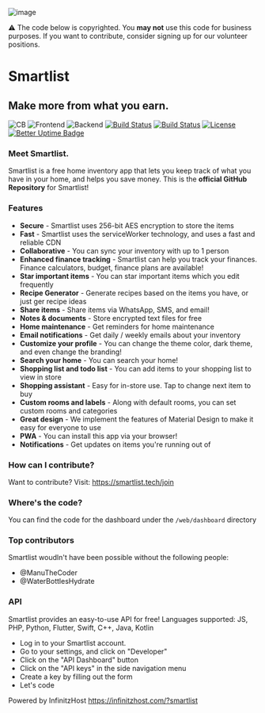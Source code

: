 ![image](https://user-images.githubusercontent.com/77016441/167351533-71eca8e2-e532-466a-b933-18c96757fb43.png)

⚠️ The code below is copyrighted. You **may not** use this code for business purposes. If you want to contribute, consider signing up for our volunteer positions.

<!-- ⚠️ This Smartlist dashboard is currently under beta. If you run into any bugs, create an issue! -->

# Smartlist

## Make more from what you earn.

![CB](https://img.shields.io/badge/Contributors-20-yellow?style=flat)
![Frontend](https://img.shields.io/static/v1?label=Frontend&message=HTML,%20CSS,%20JS&color=%3CCOLOR%3E&style=flat)
![Backend](https://img.shields.io/static/v1?label=Backend&message=PHP,%20SQL&color=red&style=flat)
[![Build Status](https://img.shields.io/github/forks/Smartlist-app/Smartlist.svg?style=flat)](https://github.com/ManuTheCoder/Smartlist-desktop)
[![Build Status](https://img.shields.io/github/stars/Smartlist-app/Smartlist.svg?style=flat)](https://github.com/ManuTheCoder/Smartlist-desktop)
[![License](https://img.shields.io/github/license/Smartlist-app/Smartlist.svg?style=flat)](https://github.com/ManuTheCoder/Smartlist-desktop)
[![Better Uptime Badge](https://betteruptime.com/status-badges/v1/monitor/77o4.svg)](https://betteruptime.com/?utm_source=status_badge)

### Meet Smartlist.

Smartlist is a free home inventory app that lets you keep track of what you have in your home, and helps you save money.
This is the **official GitHub Repository** for Smartlist!

### Features

- **Secure** - Smartlist uses 256-bit AES encryption to store the items
- **Fast** - Smartlist uses the serviceWorker technology, and uses a fast and reliable CDN
- **Collaborative** - You can sync your inventory with up to 1 person
- **Enhanced finance tracking** - Smartlist can help you track your finances. Finance calculators, budget, finance plans are available!
- **Star important items** - You can star important items which you edit frequently
- **Recipe Generator** - Generate recipes based on the items you have, or just ger recipe ideas
- **Share items** - Share items via WhatsApp, SMS, and email!
- **Notes & documents** - Store encrypted text files for free
- **Home maintenance** - Get reminders for home maintenance
- **Email notifications** - Get daily / weekly emails about your inventory
- **Customize your profile** - You can change the theme color, dark theme, and even change the branding!
- **Search your home** - You can search your home!
- **Shopping list and todo list** - You can add items to your shopping list to view in store
- **Shopping assistant** - Easy for in-store use. Tap to change next item to buy
- **Custom rooms and labels** - Along with default rooms, you can set custom rooms and categories
- **Great design** - We implement the features of Material Design to make it easy for everyone to use
- **PWA** - You can install this app via your browser!
- **Notifications** - Get updates on items you're running out of

### How can I contribute?

Want to contribute?
Visit: https://smartlist.tech/join

### Where's the code?

You can find the code for the dashboard under the `/web/dashboard` directory

### Top contributors

Smartlist woudln't have been possible without the following people:

- @ManuTheCoder
- @WaterBottlesHydrate

### API

Smartlist provides an easy-to-use API for free!
Languages supported: JS, PHP, Python, Flutter, Swift, C++, Java, Kotlin

- Log in to your Smartlist account.
- Go to your settings, and click on "Developer"
- Click on the "API Dashboard" button
- Click on the "API keys" in the side navigation menu
- Create a key by filling out the form
- Let's code

Powered by InfinitzHost
https://infinitzhost.com/?smartlist
